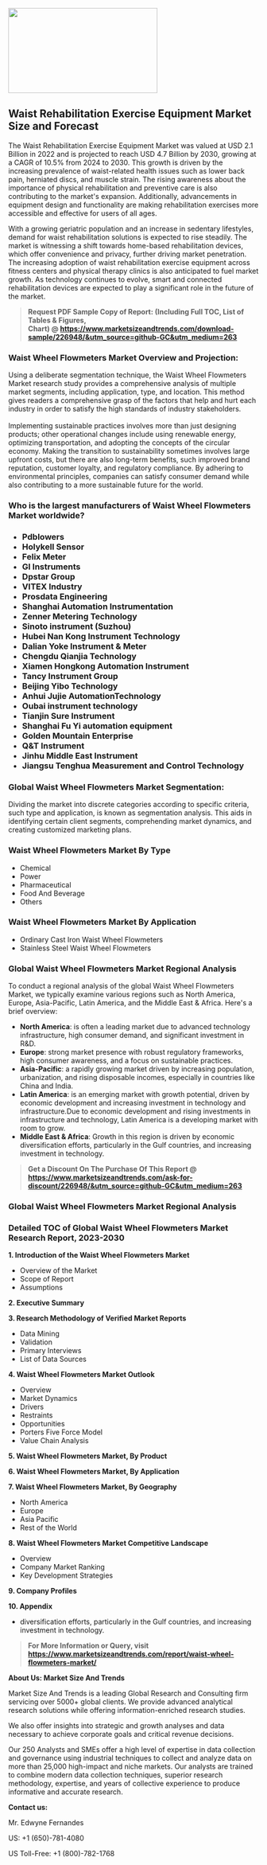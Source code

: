 <p><img class="alignnone size-medium wp-image-20088" src="https://ffe5etoiles.com/wp-content/uploads/2024/12/MST1-300x171.png" alt="" width="300" height="171" /></p><h2>Waist Rehabilitation Exercise Equipment Market Size and Forecast</h2><p>The Waist Rehabilitation Exercise Equipment Market was valued at USD 2.1 Billion in 2022 and is projected to reach USD 4.7 Billion by 2030, growing at a CAGR of 10.5% from 2024 to 2030. This growth is driven by the increasing prevalence of waist-related health issues such as lower back pain, herniated discs, and muscle strain. The rising awareness about the importance of physical rehabilitation and preventive care is also contributing to the market's expansion. Additionally, advancements in equipment design and functionality are making rehabilitation exercises more accessible and effective for users of all ages.</p><p>With a growing geriatric population and an increase in sedentary lifestyles, demand for waist rehabilitation solutions is expected to rise steadily. The market is witnessing a shift towards home-based rehabilitation devices, which offer convenience and privacy, further driving market penetration. The increasing adoption of waist rehabilitation exercise equipment across fitness centers and physical therapy clinics is also anticipated to fuel market growth. As technology continues to evolve, smart and connected rehabilitation devices are expected to play a significant role in the future of the market.</p></p><blockquote id="" class=""><strong>Request PDF Sample Copy of Report: (Including Full TOC, List of Tables &amp; Figures, Chart)&nbsp;@&nbsp;<strong><a href="https://www.marketsizeandtrends.com/download-sample/226948/&utm_source=github-GC&utm_medium=263" target="_blank">https://www.marketsizeandtrends.com/download-sample/226948/&utm_source=github-GC&utm_medium=263</a></strong></strong></blockquote><h3 id="" class="">Waist Wheel Flowmeters Market&nbsp;Overview and Projection:</h3><p id="" class="">Using a deliberate segmentation technique, the Waist Wheel Flowmeters Market research study provides a comprehensive analysis of multiple market segments, including application, type, and location. This method gives readers a comprehensive grasp of the factors that help and hurt each industry in order to satisfy the high standards of industry stakeholders. <br /> <br />Implementing sustainable practices involves more than just designing products; other operational changes include using renewable energy, optimizing transportation, and adopting the concepts of the circular economy. Making the transition to sustainability sometimes involves large upfront costs, but there are also long-term benefits, such improved brand reputation, customer loyalty, and regulatory compliance. By adhering to environmental principles, companies can satisfy consumer demand while also contributing to a more sustainable future for the world.</p><h3 id="" class="">Who is the largest manufacturers of&nbsp;Waist Wheel Flowmeters Market worldwide?</h3><h3 class=""><p><ul><li>Pdblowers </li><li> Holykell Sensor </li><li> Felix Meter </li><li> GI Instruments </li><li> Dpstar Group </li><li> VITEX Industry </li><li> Prosdata Engineering </li><li> Shanghai Automation Instrumentation </li><li> Zenner Metering Technology </li><li> Sinoto instrument (Suzhou) </li><li> Hubei Nan Kong Instrument Technology </li><li> Dalian Yoke Instrument & Meter </li><li> Chengdu Qianjia Technology </li><li> Xiamen Hongkong Automation Instrument </li><li> Tancy Instrument Group </li><li> Beijing Yibo Technology </li><li> Anhui Jujie AutomationTechnology </li><li> Oubai instrument technology </li><li> Tianjin Sure Instrument </li><li> Shanghai Fu Yi automation equipment </li><li> Golden Mountain Enterprise </li><li> Q&T Instrument </li><li> Jinhu Middle East Instrument </li><li> Jiangsu Tenghua Measurement and Control Technology</li></ul></p></h3><h3 id="" class="">Global&nbsp;Waist Wheel Flowmeters Market Segmentation:</h3><p id="" class="">Dividing the market into discrete categories according to specific criteria, such type and application, is known as segmentation analysis. This aids in identifying certain client segments, comprehending market dynamics, and creating customized marketing plans.</p><h3 id="" class="">Waist Wheel Flowmeters Market&nbsp;By Type</h3><p><p><ul><li>Chemical</li><li> Power</li><li> Pharmaceutical</li><li> Food And Beverage</li><li> Others</p></li></ul></p></p><h3 id="" class="">Waist Wheel Flowmeters Market&nbsp;By Application</h3><p class=""><p><ul><li>Ordinary Cast Iron Waist Wheel Flowmeters</li><li> Stainless Steel Waist Wheel Flowmeters</li></ul></p></p><h3 id="" class="">Global Waist Wheel Flowmeters Market Regional Analysis</h3><p id="" class="">To conduct a regional analysis of the global Waist Wheel Flowmeters Market, we typically examine various regions such as North America, Europe, Asia-Pacific, Latin America, and the Middle East &amp; Africa. Here's a brief overview:</p><ul><li><strong>North America</strong>: is often a leading market due to advanced technology infrastructure, high consumer demand, and significant investment in R&amp;D.</li><li><strong>Europe</strong>: strong market presence with robust regulatory frameworks, high consumer awareness, and a focus on sustainable practices.</li><li><strong>Asia-Pacific</strong>: a rapidly growing market driven by increasing population, urbanization, and rising disposable incomes, especially in countries like China and India.</li><li><strong>Latin America</strong>: is an emerging market with growth potential, driven by economic development and increasing investment in technology and infrastructure.Due to economic development and rising investments in infrastructure and technology, Latin America is a developing market with room to grow.</li><li><strong>Middle East &amp; Africa</strong>: Growth in this region is driven by economic diversification efforts, particularly in the Gulf countries, and increasing investment in technology.</li></ul><blockquote id="" class=""><strong>Get a Discount On The Purchase Of This Report @ <strong><a href="https://www.marketsizeandtrends.com/ask-for-discount/226948/&utm_source=github-GC&utm_medium=263" target="_blank">https://www.marketsizeandtrends.com/ask-for-discount/226948/&utm_source=github-GC&utm_medium=263</a></strong></strong></blockquote><h3 id="" class="">Global Waist Wheel Flowmeters Market Regional Analysis</h3><h3 id="" class="">Detailed TOC of Global Waist Wheel Flowmeters Market Research Report, 2023-2030</h3><p id="" class=""><strong>1. Introduction of the Waist Wheel Flowmeters Market</strong></p><ul><li>Overview of the Market</li><li>Scope of Report</li><li>Assumptions</li></ul><p id="" class=""><strong>2. Executive Summary</strong></p><p id="" class=""><strong>3. Research Methodology of Verified Market Reports</strong></p><ul><li>Data Mining</li><li>Validation</li><li>Primary Interviews</li><li>List of Data Sources</li></ul><p id="" class=""><strong>4. Waist Wheel Flowmeters Market Outlook</strong></p><ul><li>Overview</li><li>Market Dynamics</li><li>Drivers</li><li>Restraints</li><li>Opportunities</li><li>Porters Five Force Model</li><li>Value Chain Analysis</li></ul><p id="" class=""><strong>5. Waist Wheel Flowmeters Market, By Product</strong></p><p id="" class=""><strong>6. Waist Wheel Flowmeters Market, By Application</strong></p><p id="" class=""><strong>7. Waist Wheel Flowmeters Market, By Geography</strong></p><ul><li>North America</li><li>Europe</li><li>Asia Pacific</li><li>Rest of the World</li></ul><p id="" class=""><strong>8. Waist Wheel Flowmeters Market Competitive Landscape</strong></p><ul><li>Overview</li><li>Company Market Ranking</li><li>Key Development Strategies</li></ul><p id="" class=""><strong>9. Company Profiles</strong></p><p id="" class=""><strong>10. Appendix</strong></p><ul><li>diversification efforts, particularly in the Gulf countries, and increasing investment in technology.</li></ul><blockquote id="" class=""><strong>For More Information or Query, visit <strong><strong><a href="https://www.marketsizeandtrends.com/report/waist-wheel-flowmeters-market/" target="_blank">https://www.marketsizeandtrends.com/report/waist-wheel-flowmeters-market/</a></strong></strong></strong></blockquote><p id="" class=""><strong>About Us: Market Size And Trends</strong></p><p id="" class="">Market Size And Trends is a leading Global Research and Consulting firm servicing over 5000+ global clients. We provide advanced analytical research solutions while offering information-enriched research studies.</p><p id="" class="">We also offer insights into strategic and growth analyses and data necessary to achieve corporate goals and critical revenue decisions.</p><p id="" class="">Our 250 Analysts and SMEs offer a high level of expertise in data collection and governance using industrial techniques to collect and analyze data on more than 25,000 high-impact and niche markets. Our analysts are trained to combine modern data collection techniques, superior research methodology, expertise, and years of collective experience to produce informative and accurate research.</p><p id="" class=""><strong>Contact us:</strong></p><p id="" class="">Mr. Edwyne Fernandes</p><p id="" class="">US: +1 (650)-781-4080</p><p id="" class="">US Toll-Free: +1 (800)-782-1768</p>
